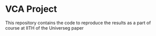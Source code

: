 # VCA Project
 This repository contains the code to reproduce the results as a part of course at IITH of the Universeg paper
